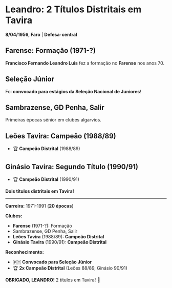 # Leandro: 2 Títulos Distritais em Tavira

**8/04/1956, Faro** | **Defesa-central**

## Farense: Formação (1971-?)

**Francisco Fernando Leandro Luis** fez a formação no **Farense** nos anos 70.

## Seleção Júnior

Foi **convocado para estágios da Seleção Nacional de Juniores**!

## Sambrazense, GD Penha, Salir

Primeiras épocas sénior em clubes algarvios.

## Leões Tavira: Campeão (1988/89)

- 🏆 **Campeão Distrital** (1988/89)

## Ginásio Tavira: Segundo Título (1990/91)

- 🏆 **Campeão Distrital** (1990/91)

**Dois títulos distritais em Tavira!**

---

**Carreira:** 1971-1991 (**20 épocas**)

**Clubes:**
- **Farense** (1971-?): Formação
- Sambrazense, GD Penha, Salir
- **Leões Tavira** (1988/89): **Campeão Distrital**
- **Ginásio Tavira** (1990/91): **Campeão Distrital**

**Reconhecimento:**
- 🇵🇹 **Convocado para Seleção Júnior**
- 🏆 **2x Campeão Distrital** (Leões 88/89, Ginásio 90/91)

**OBRIGADO, LEANDRO!** 2 títulos em Tavira! 🦁
